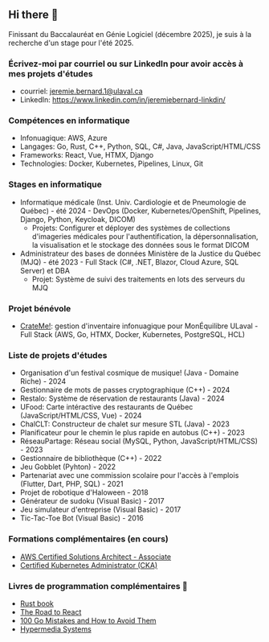 ## Hi there 👋
Finissant du Baccalauréat en Génie Logiciel (décembre 2025), je suis à la recherche d'un stage pour l'été 2025.
### Écrivez-moi par courriel ou sur LinkedIn pour avoir accès à mes projets d'études
- courriel: jeremie.bernard.1@ulaval.ca
- LinkedIn: https://www.linkedin.com/in/jeremiebernard-linkdin/
### Compétences en informatique
-	Infonuagique: AWS, Azure
-	Langages: Go, Rust, C++, Python, SQL, C#, Java, JavaScript/HTML/CSS
-	Frameworks: React, Vue, HTMX, Django
-	Technologies: Docker, Kubernetes, Pipelines, Linux, Git
### Stages en informatique
- Informatique médicale (Inst. Univ. Cardiologie et de Pneumologie de Québec) -	été 2024 - DevOps (Docker, Kubernetes/OpenShift, Pipelines, Django, Python, Keycloak, DICOM)
  - Projets: Configurer et déployer des systèmes de collections d'imageries médicales pour l'authentification, la dépersonnalisation, la visualisation et le stockage des données sous le format DICOM
- Administrateur des bases de données Ministère de la Justice du Québec (MJQ) -	été 2023 - Full Stack (C#, .NET, Blazor, Cloud Azure, SQL Server) et DBA
  - Projet: Système de suivi des traitements en lots des serveurs du MJQ
### Projet bénévole
- [CrateMe!](https://github.com/CrateME-UL): gestion d'inventaire infonuagique pour MonÉquilibre ULaval - Full Stack (AWS, Go, HTMX, Docker, Kubernetes, PostgreSQL, HCL)
### Liste de projets d'études
- Organisation d'un festival cosmique de musique! (Java - Domaine Riche) - 2024
- Gestionnaire de mots de passes cryptographique (C++) - 2024
- Restalo: Système de réservation de restaurants (Java) - 2024
- UFood: Carte intéractive des restaurants de Québec (JavaScript/HTML/CSS, Vue) - 2024
- ChalCLT: Constructeur de chalet sur mesure STL (Java) - 2023
- Planificateur pour le chemin le plus rapide en autobus (C++) - 2023
- RéseauPartage: Réseau social (MySQL, Python, JavaScript/HTML/CSS) - 2023
- Gestionnaire de bibliothèque (C++) - 2022
- Jeu Gobblet (Pyhton) - 2022
- Partenariat avec une commission scolaire pour l'accès à l'emplois (Flutter, Dart, PHP, SQL) - 2021
- Projet de robotique d'Haloween - 2018
- Générateur de sudoku (Visual Basic) - 2017
- Jeu simulateur d'entreprise (Visual Basic) - 2017
- Tic-Tac-Toe Bot (Visual Basic) - 2016
### Formations complémentaires (en cours)
- [AWS Certified Solutions Architect - Associate](https://aws.amazon.com/certification/certified-solutions-architect-associate/)
- [Certified Kubernetes Administrator (CKA)](https://training.linuxfoundation.org/certification/certified-kubernetes-administrator-cka/)
### Livres de programmation complémentaires 📖
- [Rust book](https://doc.rust-lang.org/book/)
- [The Road to React](https://www.roadtoreact.com/)
- [100 Go Mistakes and How to Avoid Them](https://www.manning.com/books/100-go-mistakes-and-how-to-avoid-them)
- [Hypermedia Systems](https://hypermedia.systems/book/contents/)



<!--
**JayBernard01/JayBernard01** is a ✨ _special_ ✨ repository because its `README.md` (this file) appears on your GitHub profile.

Here are some ideas to get you started:

- 🔭 I’m currently working on ...
- 🌱 I’m currently learning ...
- 👯 I’m looking to collaborate on ...
- 🤔 I’m looking for help with ...
- 💬 Ask me about ...
- 📫 How to reach me: ...
- 😄 Pronouns: ...
- ⚡ Fun fact: ...
-->
